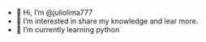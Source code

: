 - 👋 Hi, I’m @juliolima777
- 👀 I’m interested in share my knowledge and lear more.
- 🌱 I’m currently learning python


<!---
juliolima777/juliolima777 is a ✨ special ✨ repository because its `README.md` (this file) appears on your GitHub profile.
You can click the Preview link to take a look at your changes.
--->
